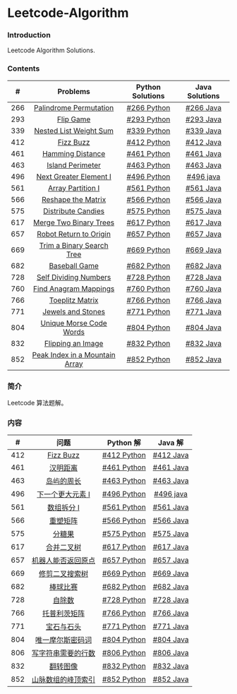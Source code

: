 # Leetcode-Algorithm

### Introduction

Leetcode Algorithm Solutions.

### Contents

|  #  | Problems | Python Solutions | Java Solutions |
|:---:|:--------:|:----------------:|:--------------:|
| 266 | [Palindrome Permutation](https://leetcode.com/problems/palindrome-permutation/description/) | [#266 Python](leetcode_py/problem266/) | [#266 Java](leetcode_java/problem266/) |
| 293 | [Flip Game](https://leetcode.com/problems/flip-game/description/) | [#293 Python](leetcode_py/problem293/) | [#293 Java](leetcode_java/problem293/) |
| 339 | [Nested List Weight Sum](https://leetcode.com/problems/nested-list-weight-sum/description/) | [#339 Python](leetcode_py/problem339/) | [#339 Java](leetcode_java/problem339) |
| 412 | [Fizz Buzz](https://leetcode.com/problems/fizz-buzz/description/) | [#412 Python](leetcode_py/problem412/) | [#412 Java](leetcode_java/problem412/) |
| 461 | [Hamming Distance](https://leetcode.com/problems/hamming-distance/description/) | [#461 Python](leetcode_py/problem461/) | [#461 Java](leetcode_java/problem461/) |
| 463 | [Island Perimeter](https://leetcode.com/problems/island-perimeter/description/) | [#463 Python](leetcode_py/problem463/) | [#463 Java](leectode_java/problem463/) |
| 496 | [Next Greater Element I](https://leetcode.com/problems/next-greater-element-i/description/) | [#496 Python](leetcode_py/problem496/) | [#496 java](leetcode_java/problem496/) |
| 561 | [Array Partition I](https://leetcode.com/problems/array-partition-i/description/) | [#561 Python](leetcode_py/problem561/) | [#561 Java](leetcode_java/problem561/) |
| 566 | [Reshape the Matrix](https://leetcode.com/problems/reshape-the-matrix/description/) | [#566 Python](leetcode_py/problem566/) | [#566 Java](leetcode_java/problem566/) |
| 575 | [Distribute Candies](https://leetcode.com/problems/distribute-candies/description/) | [#575 Python](leetcode_py/problem575/) | [#575 Java](leetcode_java/problem575/) |
| 617 | [Merge Two Binary Trees](https://leetcode.com/problems/merge-two-binary-trees/description/) | [#617 Python](leetcode_py/problem617/) | [#617 Java](leetcode_java/problem617/) |
| 657 | [Robot Return to Origin](https://leetcode.com/problems/robot-return-to-origin/) | [#657 Python](leetcode_py/problem657/) | [#657 Java](leetcode_java/problem657/) |
| 669 | [Trim a Binary Search Tree](https://leetcode.com/problems/trim-a-binary-search-tree/description/) | [#669 Python](leetcode_py/problem669/) | [#669 Java](leetcode_java/problem669/) |
| 682 | [Baseball Game](https://leetcode.com/problems/baseball-game/description/) | [#682 Python](leetcode_py/problem682/) | [#682 Java](leetcode_java/problem682/) |
| 728 | [Self Dividing Numbers](https://leetcode.com/problems/self-dividing-numbers/description/) | [#728 Python](leetcode_py/problem728/) | [#728 Java](leetcode_java/problem728/) |
| 760 | [Find Anagram Mappings](https://leetcode.com/problems/find-anagram-mappings/description/) | [#760 Python](leetcode_py/problem760/) |  [#760 Java](leetcode_java/problem760/) |
| 766 | [Toeplitz Matrix](https://leetcode.com/problems/toeplitz-matrix/description/) | [#766 Python](leetcode_py/problem766/) | [#766 Java](leetcode_java/problem766/) |
| 771 | [Jewels and Stones](https://leetcode.com/problems/jewels-and-stones/description/) | [#771 Python](leetcode_py/problem771/) | [#771 Java](leetcode_java/problem771/) |
| 804 | [Unique Morse Code Words](https://leetcode.com/problems/unique-morse-code-words/description/) | [#804 Python](leetcode_py/problem804/) | [#804 Java](leetcode_java/problem804/) |
| 832 | [Flipping an Image](https://leetcode.com/problems/flipping-an-image/solution/) | [#832 Python](leetcode_py/problem832/) | [#832 Java](leetcode_java/problem832/) |
| 852 | [Peak Index in a Mountain Array](https://leetcode.com/problems/peak-index-in-a-mountain-array/description/) | [#852 Python](leetcode_py/problem852/) | [#852 Java](leetcode_java/problem852/) |

### 简介

Leetcode 算法题解。

### 内容

|  #  | 问题 | Python 解 | Java 解 |
|:---:|:--------:|:----------------:|:--------------:|
| 412 | [Fizz Buzz](https://leetcode-cn.com/problems/fizz-buzz/description/) | [#412 Python](leetcode_py/problem412/) | [#412 Java](leetcode_java/problem412/) |
| 461 | [汉明距离](https://leetcode-cn.com/problems/hamming-distance/description/) | [#461 Python](leetcode_py/problem461/) | [#461 Java](leetcode_java/problem461/) |
| 463 | [岛屿的周长](https://leetcode-cn.com/problems/island-perimeter/description/) | [#463 Python](leetcode_py/problem463/) | [#463 Java](leectode_java/problem463/) |
| 496 | [下一个更大元素 I](https://leetcode-cn.com/problems/next-greater-element-i/description/) | [#496 Python](leetcode_py/problem496/) | [#496 java](leetcode_java/problem496/) |
| 561 | [数组拆分 I](https://leetcode-cn.com/problems/array-partition-i/description/) | [#561 Python](leetcode_py/problem561/) | [#561 Java](leetcode_java/problem561/) |
| 566 | [重塑矩阵](https://leetcode-cn.com/problems/reshape-the-matrix/description/) | [#566 Python](leetcode_py/problem566/) | [#566 Java](leetcode_java/problem566/) |
| 575 | [分糖果](https://leetcode-cn.com/problems/distribute-candies/description/) | [#575 Python](leetcode_py/problem575/) | [#575 Java](leetcode_java/problem575/) |
| 617 | [合并二叉树](https://leetcode-cn.com/problems/merge-two-binary-trees/description/) | [#617 Python](leetcode_py/problem617/) | [#617 Java](leetcode_java/problem617/) |
| 657 | [机器人能否返回原点](https://leetcode-cn.com/problems/robot-return-to-origin/description/) | [#657 Python](leetcode_py/problem657/) | [#657 Java](leetcode_java/problem657/) |
| 669 | [修剪二叉搜索树](https://leetcode-cn.com/problems/trim-a-binary-search-tree/) | [#669 Python](leetcode_py/problem669/) | [#669 Java](leetcode_java/problem669/) |
| 682 | [棒球比赛](https://leetcode-cn.com/problems/baseball-game/description/) | [#682 Python](leetcode_py/problem682/) | [#682 Java](leetcode_java/problem682/) |
| 728 | [自除数](https://leetcode-cn.com/problems/self-dividing-numbers/description/) | [#728 Python](leetcode_py/problem728/) | [#728 Java](leetcode_java/problem728/) |
| 766 | [托普利茨矩阵](https://leetcode-cn.com/problems/toeplitz-matrix/description/) | [#766 Python](leetcode_py/problem766/) | [#766 Java](leetcode_java/problem766/) |
| 771 | [宝石与石头](https://leetcode-cn.com/problems/jewels-and-stones/description/) | [#771 Python](leetcode_py/problem771/) | [#771 Java](leetcode_java/problem771/) |
| 804 | [唯一摩尔斯密码词](https://leetcode-cn.com/problems/unique-morse-code-words/description/) | [#804 Python](leetcode_py/problem804/) | [#804 Java](leetcode_java/problem804/) |
| 806 | [写字符串需要的行数](https://leetcode-cn.com/problems/number-of-lines-to-write-string/description/) | [#806 Python](leetcode_py/problem806/) | [#806 Java](leetcode_java/problem806/) |
| 832 | [翻转图像](https://leetcode-cn.com/problems/flipping-an-image/description/) | [#832 Python](leetcode_py/problem832/) | [#832 Java](leetcode_java/problem832/) |
| 852 | [山脉数组的峰顶索引](https://leetcode-cn.com/problems/peak-index-in-a-mountain-array/description/) | [#852 Python](leetcode_py/problem852/) | [#852 Java](leetcode_java/problem852/) |